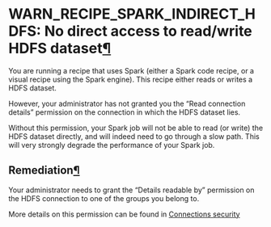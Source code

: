 WARN\_RECIPE\_SPARK\_INDIRECT\_HDFS: No direct access to read/write HDFS dataset[¶](#warn-recipe-spark-indirect-hdfs-no-direct-access-to-read-write-hdfs-dataset "Permalink to this heading")
=============================================================================================================================================================================================


You are running a recipe that uses Spark (either a Spark code recipe, or a visual recipe using the Spark engine). This recipe either reads or writes a HDFS dataset.


However, your administrator has not granted you the “Read connection details” permission on the connection in which the HDFS dataset lies.


Without this permission, your Spark job will not be able to read (or write) the HDFS dataset directly, and will indeed need to go through a slow path. This will very strongly degrade the performance of your Spark job.



Remediation[¶](#remediation "Permalink to this heading")
--------------------------------------------------------


Your administrator needs to grant the “Details readable by” permission on the HDFS connection to one of the groups you belong to.


More details on this permission can be found in [Connections security](../../security/connections.html)